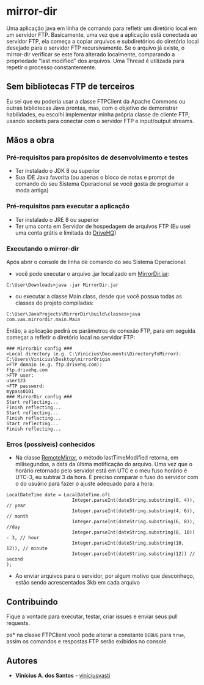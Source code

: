 # mirror-dir
Uma aplicação java em linha de comando para refletir um diretório local em um servidor FTP.
Basicamente, uma vez que a aplicação está conectada ao servidor FTP, ela começa a copiar arquivos e subdiretórios
do diretório local desejado para o servidor FTP recursivamente.
Se o arquivo já existe, o mirror-dir verificar se este fora alterado localmente,
comparando a propriedade "last modified" dos arquivos. Uma Thread é utilizada para repetir o processo constantemente.

## Sem bibliotecas FTP de terceiros
Eu sei que eu poderia usar a classe FTPClient da Apache Commons ou outras bibliotecas Java prontas, mas, com o objetivo
de demonstrar habilidades, eu escolhi implementar minha própria classe de cliente FTP, usando sockets para conectar
com o servidor FTP e input/output streams.

## Mãos a obra

### Pré-requisitos para propósitos de desenvolvimento e testes
* Ter instalado o JDK 8 ou superior
* Sua IDE Java favorita (ou apenas o bloco de notas e prompt de comando do seu Sistema Operacional se você gosta de programar a moda antiga)

### Pré-requisitos para executar a aplicação
* Ter instalado o JRE 8 ou superior
* Ter uma conta em Servidor de hospedagem de arquivos FTP (Eu usei uma conta grátis e limitada do [DriveHQ](https://www.drivehq.com))

### Executando o mirror-dir
Após abrir o console de linha de comando do seu Sistema Operacional:
* você pode executar o arquivo .jar localizado em [MirrorDir.jar](https://github.com/viniciusvasti/mirror-dir/blob/master/dist/MirrorDir.jar):

```C:\User\Downloads>java -jar MirrorDir.jar```
* ou executar a classe Main.class, desde que você possua todas as classes do projeto compiladas:

```C:\User\JavaProjects\MirrorDir\build\classes>java com.vas.mirrordir.main.Main```

Então, a aplicação pedirá os parâmetros de conexão FTP, para em seguida começar a refletir o diretório local no servidor FTP:
```
### MirrorDir config ###
>Local directory (e.g. C:\Vinicius\Documents\DirectoryToMirror):
C:\Users\Vinicius\Desktop\mirrorOrigin
>FTP domain (e.g. ftp.drivehq.com):
ftp.drivehq.com
>FTP user:
user123
>FTP password:
mypass0101
### MirrorDir config ###
Start reflecting...
Finish reflecting...
Start reflecting...
Finish reflecting...
Start reflecting...
Finish reflecting...
```

### Erros (possíveis) conhecidos
* Na classe [RemoteMirror](https://github.com/viniciusvasti/mirror-dir/blob/master/src/com/vas/mirrordir/controllers/RemoteMirror.java), o método lastTimeModified retorna, em milisegundos, a data da última motificação do arquivo. Uma vez que o horário retornado pelo servidor está em UTC e o meu fuso horário é UTC-3, eu subtraí 3 da hora. É preciso comparar o fuso do servidor com o do usuário para fazer o ajuste adequado para  a hora:
```
LocalDateTime date = LocalDateTime.of(
                        Integer.parseInt(dateString.substring(0, 4)), // year
                        Integer.parseInt(dateString.substring(4, 6)), // month
                        Integer.parseInt(dateString.substring(6, 8)), //day
                        Integer.parseInt(dateString.substring(8, 10)) - 3, // hour
                        Integer.parseInt(dateString.substring(10, 12)), // minute
                        Integer.parseInt(dateString.substring(12)) // second
);
```
* Ao enviar arquivos para o servidor, por algum motivo que desconheço, estão sendo acrescentados 3kb em cada arquivo

## Contribuindo

Fique a vontade para executar, testar, criar issues e enviar seus pull requests.

ps* na classe FTPClient você pode alterar a constante ```DEBUG``` para ```true```, assim os comandos e respostas FTP serão exibidos no console.

## Autores

* **Vinícius A. dos Santos** - [viniciusvasti](https://github.com/viniciusvasti)
